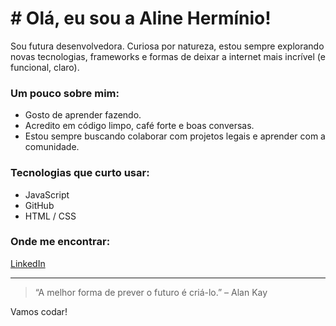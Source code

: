 # # Olá, eu sou a Aline Hermínio!

Sou futura desenvolvedora. Curiosa por natureza, estou sempre explorando novas tecnologias, frameworks e formas de deixar a internet mais incrível (e funcional, claro).

### Um pouco sobre mim:
- Gosto de aprender fazendo.
- Acredito em código limpo, café forte e boas conversas.
- Estou sempre buscando colaborar com projetos legais e aprender com a comunidade.

### Tecnologias que curto usar:
- JavaScript
- GitHub
- HTML / CSS

### Onde me encontrar:
[LinkedIn](https://www.linkedin.com/in/aline-herminio-0a3394263?utm_source=share&utm_campaign=share_via&utm_content=profile&utm_medium=ios_app)

---

> “A melhor forma de prever o futuro é criá-lo.” – Alan Kay

Vamos codar!